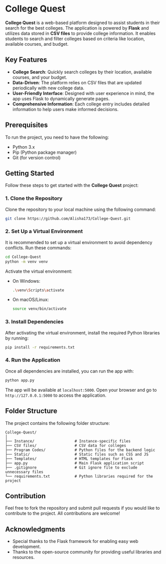 
# College Quest

**College Quest** is a web-based platform designed to assist students in their search for the best colleges. The application is powered by **Flask** and utilizes data stored in **CSV files** to provide college information. It enables students to search and filter colleges based on criteria like location, available courses, and budget.

## Key Features

- **College Search**: Quickly search colleges by their location, available courses, and your budget.
- **Data-Driven**: The platform relies on CSV files that are updated periodically with new college data.
- **User-Friendly Interface**: Designed with user experience in mind, the app uses Flask to dynamically generate pages.
- **Comprehensive Information**: Each college entry includes detailed information to help users make informed decisions.

## Prerequisites

To run the project, you need to have the following:

- Python 3.x
- Pip (Python package manager)
- Git (for version control)

## Getting Started

Follow these steps to get started with the **College Quest** project:

### 1. Clone the Repository

Clone the repository to your local machine using the following command:

```bash
git clone https://github.com/Alisha173/College-Quest.git
```

### 2. Set Up a Virtual Environment

It is recommended to set up a virtual environment to avoid dependency conflicts. Run these commands:

```bash
cd College-Quest
python -m venv venv
```

Activate the virtual environment:

- On Windows:

  ```bash
  .\venv\Scripts\activate
  ```

- On macOS/Linux:

  ```bash
  source venv/bin/activate
  ```

### 3. Install Dependencies

After activating the virtual environment, install the required Python libraries by running:

```bash
pip install -r requirements.txt
```

### 4. Run the Application

Once all dependencies are installed, you can run the app with:

```bash
python app.py
```

The app will be available at `localhost:5000`. Open your browser and go to `http://127.0.0.1:5000` to access the application.

## Folder Structure

The project contains the following folder structure:

```
College-Quest/
│
├── Instance/                  # Instance-specific files
├── CSV files/                 # CSV data for colleges
├── Program Codes/             # Python files for the backend logic
├── Static/                    # Static files such as CSS and JS
├── Templates/                 # HTML templates for Flask
├── app.py                     # Main Flask application script
├── .gitignore                 # Git ignore file to exclude unnecessary files
└── requirements.txt           # Python libraries required for the project
```

## Contribution

Feel free to fork the repository and submit pull requests if you would like to contribute to the project. All contributions are welcome!


## Acknowledgments

- Special thanks to the Flask framework for enabling easy web development.
- Thanks to the open-source community for providing useful libraries and resources.
